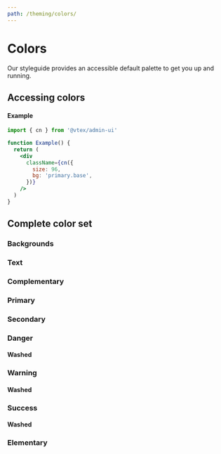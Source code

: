 ```yaml
---
path: /theming/colors/
---
```


# Colors

Our styleguide provides an accessible default palette to get you up and running.

## Accessing colors

#### Example

```jsx
import { cn } from '@vtex/admin-ui'

function Example() {
  return (
    <div
      className={cn({
        size: 96,
        bg: 'primary.base',
      })}
    />
  )
}
```

## Complete color set

### Backgrounds

<backgroundcolors></backgroundcolors>

### Text

<textcolors></textcolors>

### Complementary

<complementarycolors></complementarycolors>

### Primary

<semanticcolor color="primary"></semanticcolor>

### Secondary

<semanticcolor color="secondary"></semanticcolor>

### Danger

<semanticcolor color="danger"></semanticcolor>

#### Washed

<semanticcolor color="danger.washed"></semanticcolor>

### Warning

<semanticcolor color="warning"></semanticcolor>

#### Washed

<semanticcolor color="warning.washed"></semanticcolor>

### Success

<semanticcolor color="success"></semanticcolor>

#### Washed

<semanticcolor color="success.washed"></semanticcolor>

### Elementary 

<elementarycolors></elementarycolors>


